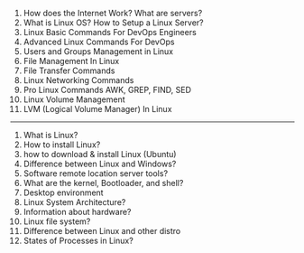 1. How does the Internet Work? What are servers?
2. What is Linux OS? How to Setup a Linux Server?
3. Linux Basic Commands For DevOps Engineers
4. Advanced Linux Commands For DevOps
5. Users and Groups Management in Linux
6. File Management In Linux
7. File Transfer Commands
8. Linux Networking Commands
9. Pro Linux Commands AWK, GREP, FIND, SED
10. Linux Volume Management
11. LVM (Logical Volume Manager) In Linux
-----------------------------------------------------------------------------------
1. What is Linux?
2. How to install Linux?
3. how to download & install Linux (Ubuntu) 
4. Difference between Linux and Windows?
5. Software remote location server tools?
6. What are the kernel, Bootloader, and shell?
7. Desktop environment
8. Linux System Architecture?
9. Information about hardware?
10. Linux file system?
11. Difference between Linux and other distro
12. States of Processes in Linux?